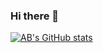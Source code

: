 ### Hi there 👋
[![AB's GitHub stats](https://github-readme-stats.vercel.app/api?AB-Murali=anuraghazra)](https://github.com/anuraghazra/github-readme-stats)
<!--
**AB-Murali/AB-Murali** is a ✨ _special_ ✨ repository because its `README.md` (this file) appears on your GitHub profile.

Here are some ideas to get you started:

- 🔭 I’m currently working on ...
- 🌱 I’m currently learning ...
- 👯 I’m looking to collaborate on ...
- 🤔 I’m looking for help with ...
- 💬 Ask me about ...
- 📫 How to reach me: ...
- 😄 Pronouns: ...
- ⚡ Fun fact: ...
-->
